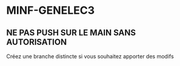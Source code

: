 # MINF-GENELEC3
 
## NE PAS PUSH SUR LE MAIN SANS AUTORISATION

Créez une branche distincte si vous souhaitez apporter des modifs
